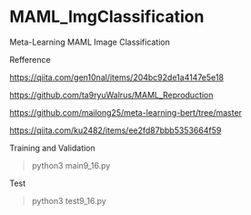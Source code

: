 # MAML_ImgClassification
Meta-Learning MAML Image Classification

Refference

https://qiita.com/gen10nal/items/204bc92de1a4147e5e18

https://github.com/ta9ryuWalrus/MAML_Reproduction

https://github.com/mailong25/meta-learning-bert/tree/master

https://qiita.com/ku2482/items/ee2fd87bbb5353664f59


Training and Validation

>python3 main9_16.py

Test

>python3 test9_16.py
